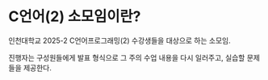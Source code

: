 # C언어(2) 소모임이란?
인천대학교 2025-2 C언어프로그래밍(2) 수강생들을 대상으로 하는 소모임.

진행자는 구성원들에게 발표 형식으로 그 주의 수업 내용을 다시 일러주고, 실습할 문제들을 제공한다.
